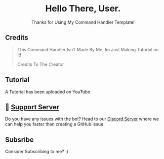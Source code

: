 <h1 align="center">Hello There, User.</h1>
<p align="center">Thanks for Using My Command Handler Template!</p>

## Credits

> This Command Handler Isn't Made By Me, Im Just Making Tutorial on it! 
>
> Credits To The Creator


## Tutorial

A Tutorial has been uploaded on YouTube 

## 📝 [Support Server](https://discord.gg/2YzMzrnFxm)

Do you have any issues with the bot? Head to our [Discord Server](https://discord.gg/2YzMzrnFxm) where we can help you faster than creating a GitHub issue. 

## Subsribe
Consider Subscribing to me? :)


